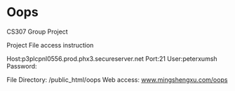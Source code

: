 Oops
====

CS307 Group Project


Project File access instruction 

Host:p3plcpnl0556.prod.phx3.secureserver.net
Port:21
User:peterxumsh
Password:

File Directory: /public_html/oops
Web access: www.mingshengxu.com/oops